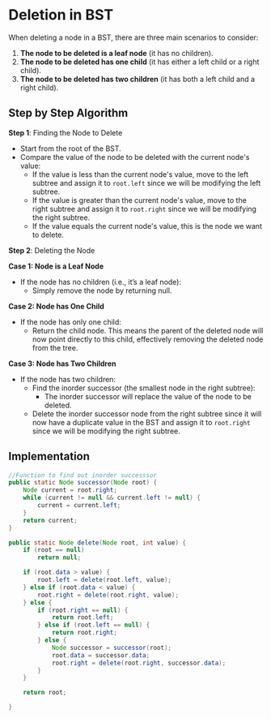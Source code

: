 # Deletion in BST

When deleting a node in a BST, there are three main scenarios to consider:

1. **The node to be deleted is a leaf node** (it has no children).
2. **The node to be deleted has one child** (it has either a left child or a right child).
3. **The node to be deleted has two children** (it has both a left child and a right child).

## Step by Step Algorithm

**Step 1**: Finding the Node to Delete

- Start from the root of the BST.
- Compare the value of the node to be deleted with the current node's value:
  - If the value is less than the current node's value, move to the left subtree and assign it to `root.left` since we will be modifying the left subtree.
  - If the value is greater than the current node's value, move to the right subtree and assign it to `root.right` since we will be modifying the right subtree.
  - If the value equals the current node's value, this is the node we want to delete.

**Step 2**: Deleting the Node

**Case 1: Node is a Leaf Node**

- If the node has no children (i.e., it’s a leaf node):
  - Simply remove the node by returning null.

**Case 2: Node has One Child**

- If the node has only one child:
  - Return the child node. This means the parent of the deleted node will now point directly to this child, effectively removing the deleted node from the tree.

**Case 3: Node has Two Children**

- If the node has two children:
  - Find the inorder successor (the smallest node in the right subtree):
    - The inorder successor will replace the value of the node to be deleted.
  - Delete the inorder successor node from the right subtree since it will now have a duplicate value in the BST and assign it to `root.right` since we will be modifying the right subtree.

## Implementation

```java
//Function to find out inorder successsor
public static Node successor(Node root) {
    Node current = root.right;
    while (current != null && current.left != null) {
        current = current.left;
    }
    return current;
}

public static Node delete(Node root, int value) {
    if (root == null)
        return null;

    if (root.data > value) {
        root.left = delete(root.left, value);
    } else if (root.data < value) {
        root.right = delete(root.right, value);
    } else {
        if (root.right == null) {
            return root.left;
        } else if (root.left == null) {
            return root.right;
        } else {
            Node successor = successor(root);
            root.data = successor.data;
            root.right = delete(root.right, successor.data);
        }
    }

    return root;

}
```
